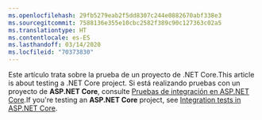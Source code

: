 ```yaml
---
ms.openlocfilehash: 29fb5279eab2f5dd8307c244e0882670abf338e3
ms.sourcegitcommit: 7588136e355e10cbc2582f389c90c127363c02a5
ms.translationtype: HT
ms.contentlocale: es-ES
ms.lasthandoff: 03/14/2020
ms.locfileid: "70373830"
---
```

<span data-ttu-id="f8e27-101">Este artículo trata sobre la prueba de un proyecto de .NET Core.</span><span class="sxs-lookup"><span data-stu-id="f8e27-101">This article is about testing a .NET Core project.</span></span> <span data-ttu-id="f8e27-102">Si está realizando pruebas con un proyecto de **ASP.NET Core**, consulte [Pruebas de integración en ASP.NET Core](/aspnet/core/test/integration-tests#test-app-prerequisites).</span><span class="sxs-lookup"><span data-stu-id="f8e27-102">If you're testing an **ASP.NET Core** project, see [Integration tests in ASP.NET Core](/aspnet/core/test/integration-tests#test-app-prerequisites).</span></span>
